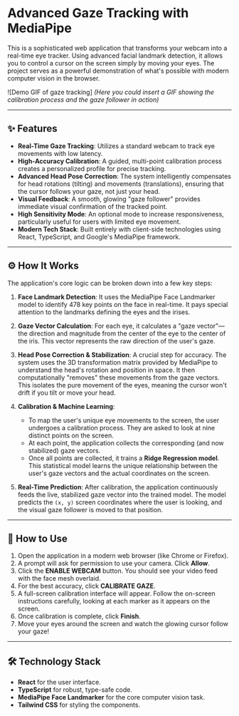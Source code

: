 # Advanced Gaze Tracking with MediaPipe

This is a sophisticated web application that transforms your webcam into a real-time eye tracker. Using advanced facial landmark detection, it allows you to control a cursor on the screen simply by moving your eyes. The project serves as a powerful demonstration of what's possible with modern computer vision in the browser.

![Demo GIF of gaze tracking]
*(Here you could insert a GIF showing the calibration process and the gaze follower in action)*

---

## ✨ Features

-   **Real-Time Gaze Tracking**: Utilizes a standard webcam to track eye movements with low latency.
-   **High-Accuracy Calibration**: A guided, multi-point calibration process creates a personalized profile for precise tracking.
-   **Advanced Head Pose Correction**: The system intelligently compensates for head rotations (tilting) and movements (translations), ensuring that the cursor follows your gaze, not just your head.
-   **Visual Feedback**: A smooth, glowing "gaze follower" provides immediate visual confirmation of the tracked point.
-   **High Sensitivity Mode**: An optional mode to increase responsiveness, particularly useful for users with limited eye movement.
-   **Modern Tech Stack**: Built entirely with client-side technologies using React, TypeScript, and Google's MediaPipe framework.

---

## ⚙️ How It Works

The application's core logic can be broken down into a few key steps:

1.  **Face Landmark Detection**: It uses the MediaPipe Face Landmarker model to identify 478 key points on the face in real-time. It pays special attention to the landmarks defining the eyes and the irises.

2.  **Gaze Vector Calculation**: For each eye, it calculates a "gaze vector"—the direction and magnitude from the center of the eye to the center of the iris. This vector represents the raw direction of the user's gaze.

3.  **Head Pose Correction & Stabilization**: A crucial step for accuracy. The system uses the 3D transformation matrix provided by MediaPipe to understand the head's rotation and position in space. It then computationally "removes" these movements from the gaze vectors. This isolates the pure movement of the eyes, meaning the cursor won't drift if you tilt or move your head.

4.  **Calibration & Machine Learning**:
    -   To map the user's unique eye movements to the screen, the user undergoes a calibration process. They are asked to look at nine distinct points on the screen.
    -   At each point, the application collects the corresponding (and now stabilized) gaze vectors.
    -   Once all points are collected, it trains a **Ridge Regression model**. This statistical model learns the unique relationship between the user's gaze vectors and the actual coordinates on the screen.

5.  **Real-Time Prediction**: After calibration, the application continuously feeds the live, stabilized gaze vector into the trained model. The model predicts the `(x, y)` screen coordinates where the user is looking, and the visual gaze follower is moved to that position.

---

## 🚀 How to Use

1.  Open the application in a modern web browser (like Chrome or Firefox).
2.  A prompt will ask for permission to use your camera. Click **Allow**.
3.  Click the **ENABLE WEBCAM** button. You should see your video feed with the face mesh overlaid.
4.  For the best accuracy, click **CALIBRATE GAZE**.
5.  A full-screen calibration interface will appear. Follow the on-screen instructions carefully, looking at each marker as it appears on the screen.
6.  Once calibration is complete, click **Finish**.
7.  Move your eyes around the screen and watch the glowing cursor follow your gaze!

---

## 🛠️ Technology Stack

-   **React** for the user interface.
-   **TypeScript** for robust, type-safe code.
-   **MediaPipe Face Landmarker** for the core computer vision task.
-   **Tailwind CSS** for styling the components.
